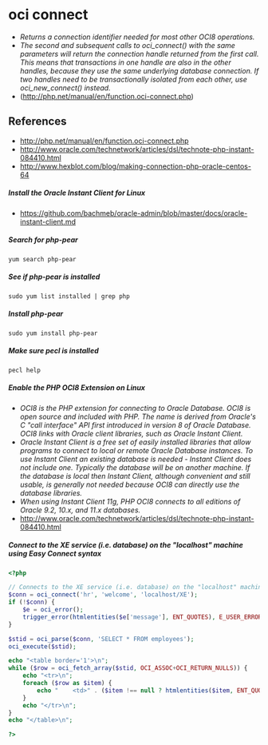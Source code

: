# oci connect

* *Returns a connection identifier needed for most other OCI8 operations.* 
* *The second and subsequent calls to oci_connect() with the same parameters will return the connection handle returned from the first call. This means that transactions in one handle are also in the other handles, because they use the same underlying database connection. If two handles need to be transactionally isolated from each other, use oci_new_connect() instead.*
* (http://php.net/manual/en/function.oci-connect.php)

## References
* http://php.net/manual/en/function.oci-connect.php
* http://www.oracle.com/technetwork/articles/dsl/technote-php-instant-084410.html
* http://www.hexblot.com/blog/making-connection-php-oracle-centos-64

##### Install the Oracle Instant Client for Linux 
* https://github.com/bachmeb/oracle-admin/blob/master/docs/oracle-instant-client.md

##### Search for php-pear
```
yum search php-pear
```

##### See if php-pear is installed
```
sudo yum list installed | grep php
```

##### Install php-pear
```
sudo yum install php-pear
```

##### Make sure pecl is installed
```
pecl help
```

##### Enable the PHP OCI8 Extension on Linux
* *OCI8 is the PHP extension for connecting to Oracle Database. OCI8 is open source and included with PHP. The name is derived from Oracle's C "call interface" API first introduced in version 8 of Oracle Database. OCI8 links with Oracle client libraries, such as Oracle Instant Client.*
* *Oracle Instant Client is a free set of easily installed libraries that allow programs to connect to local or remote Oracle Database instances. To use Instant Client an existing database is needed - Instant Client does not include one. Typically the database will be on another machine. If the database is local then Instant Client, although convenient and still usable, is generally not needed because OCI8 can directly use the database libraries.*
* *When using Instant Client 11g, PHP OCI8 connects to all editions of Oracle 9.2, 10.x, and 11.x databases.*
* http://www.oracle.com/technetwork/articles/dsl/technote-php-instant-084410.html

##### Connect to the XE service (i.e. database) on the "localhost" machine using Easy Connect syntax
```php
<?php

// Connects to the XE service (i.e. database) on the "localhost" machine
$conn = oci_connect('hr', 'welcome', 'localhost/XE');
if (!$conn) {
    $e = oci_error();
    trigger_error(htmlentities($e['message'], ENT_QUOTES), E_USER_ERROR);
}

$stid = oci_parse($conn, 'SELECT * FROM employees');
oci_execute($stid);

echo "<table border='1'>\n";
while ($row = oci_fetch_array($stid, OCI_ASSOC+OCI_RETURN_NULLS)) {
    echo "<tr>\n";
    foreach ($row as $item) {
        echo "    <td>" . ($item !== null ? htmlentities($item, ENT_QUOTES) : "&nbsp;") . "</td>\n";
    }
    echo "</tr>\n";
}
echo "</table>\n";

?>
```
